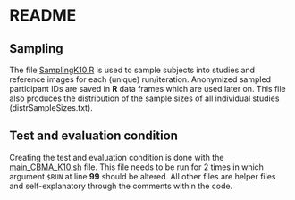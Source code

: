 # README

## Sampling
The file [SamplingK10.R](https://github.com/NeuroStat/PaperStudyCharCBMA/blob/master/Main/K10/SamplingK10.R) is used to sample subjects into studies and reference images for each (unique) run/iteration.
Anonymized sampled participant IDs are saved in **R** data frames which are used later on. This file also produces the distribution of the sample sizes of all individual studies (distrSampleSizes.txt).

## Test and evaluation condition
Creating the test and evaluation condition is done with the [main_CBMA_K10.sh](https://github.com/NeuroStat/PaperStudyCharCBMA/blob/master/Main/K10/main_CBMA_K10.sh) file.
This file needs to be run for 2 times in which argument `$RUN` at line **99** should be altered. All other files are helper files and self-explanatory through the comments within the code.

